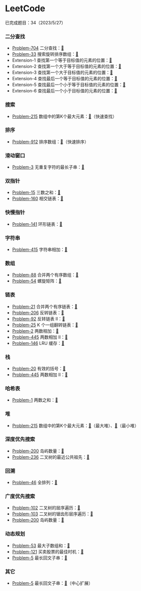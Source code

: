 # LeetCode

已完成题目：34（2023/5/27）

### 二分查找

- [Problem-704](https://leetcode.cn/problems/binary-search/) 二分查找：[🔗](https://github.com/chenshaorui/leetcode/blob/master/Problem-704/Solution-1/main.go)
- [Problem-33](https://leetcode.cn/problems/search-in-rotated-sorted-array/) 搜索旋转排序数组：[🔗](https://github.com/chenshaorui/leetcode/blob/master/Problem-33/Solution-1/main.go)
- Extension-1 查找第一个等于目标值的元素的位置：[🔗](https://github.com/chenshaorui/leetcode/blob/master/BinarySearch/Extension-1/main.go)
- Extension-2 查找第一个大于等于目标值的元素的位置：[🔗](https://github.com/chenshaorui/leetcode/blob/master/BinarySearch/Extension-2/main.go)
- Extension-3 查找第一个大于目标值的元素的位置：[🔗](https://github.com/chenshaorui/leetcode/blob/master/BinarySearch/Extension-3/main.go)
- Extension-4 查找最后一个等于目标值的元素的位置：[🔗](https://github.com/chenshaorui/leetcode/blob/master/BinarySearch/Extension-4/main.go)
- Extension-5 查找最后一个小于等于目标值的元素的位置：[🔗](https://github.com/chenshaorui/leetcode/blob/master/BinarySearch/Extension-5/main.go)
- Extension-6 查找最后一个小于目标值的元素的位置：[🔗](https://github.com/chenshaorui/leetcode/blob/master/BinarySearch/Extension-6/main.go)

### 搜索

- [Problem-215](https://leetcode.cn/problems/kth-largest-element-in-an-array/) 数组中的第K个最大元素：[🔗](https://github.com/chenshaorui/leetcode/blob/master/Problem-215/Solution-3/main.go)（快速查找）

### 排序

- [Problem-912](https://leetcode.cn/problems/sort-an-array/) 排序数组：[🔗](https://github.com/chenshaorui/leetcode/blob/master/Problem-912/Solution-1/main.go)（快速排序）

### 滑动窗口

- [Problem-3](https://leetcode.cn/problems/longest-substring-without-repeating-characters/) 无重复字符的最长子串：[🔗](https://github.com/chenshaorui/leetcode/blob/master/Problem-3/Solution-1/main.go)

### 双指针

- [Problem-15](https://leetcode.cn/problems/3sum/) 三数之和：[🔗](https://github.com/chenshaorui/leetcode/blob/master/Problem-15/Solution-1/main.go)
- [Problem-160](https://leetcode.cn/problems/intersection-of-two-linked-lists/) 相交链表：[🔗](https://github.com/chenshaorui/leetcode/blob/master/Problem-160/Solution-1/main.go)

### 快慢指针

- [Problem-141](https://leetcode.cn/problems/linked-list-cycle/) 环形链表：[🔗](https://github.com/chenshaorui/leetcode/blob/master/Problem-141/Solution-1/main.go)

### 字符串

- [Problem-415](https://leetcode.cn/problems/add-strings/) 字符串相加：[🔗](https://github.com/chenshaorui/leetcode/blob/master/Problem-415/Solution-1/main.go)

### 数组

- [Problem-88](https://leetcode.cn/problems/merge-sorted-array/) 合并两个有序数组：[🔗](https://github.com/chenshaorui/leetcode/blob/master/Problem-88/Solution-1/main.go)
- [Problem-54](https://leetcode.cn/problems/spiral-matrix/) 螺旋矩阵：[🔗](https://github.com/chenshaorui/leetcode/blob/master/Problem-54/Solution-1/main.go)

### 链表

- [Problem-21](https://leetcode.cn/problems/merge-two-sorted-lists/) 合并两个有序链表：[🔗](https://github.com/chenshaorui/leetcode/blob/master/Problem-21/Solution-1/main.go)
- [Problem-206](https://leetcode.cn/problems/reverse-linked-list/) 反转链表：[🔗](https://github.com/chenshaorui/leetcode/blob/master/Problem-206/Solution-1/main.go)
- [Problem-92](https://leetcode.cn/problems/reverse-linked-list-ii/) 反转链表 II：[🔗](https://github.com/chenshaorui/leetcode/blob/master/Problem-92/Solution-1/main.go)
- [Problem-25](https://leetcode.cn/problems/reverse-nodes-in-k-group/) K 个一组翻转链表：[🔗](https://github.com/chenshaorui/leetcode/blob/master/Problem-25/Solution-1/main.go)
- [Problem-2](https://leetcode.cn/problems/add-two-numbers/) 两数相加：[🔗](https://github.com/chenshaorui/leetcode/blob/master/Problem-2/Solution-1/main.go)
- [Problem-445](https://leetcode.cn/problems/add-two-numbers-ii/) 两数相加 II：[🔗](https://github.com/chenshaorui/leetcode/blob/master/Problem-445/Solution-1/main.go)
- [Problem-146](https://leetcode.cn/problems/lru-cache/) LRU 缓存：[🔗](https://github.com/chenshaorui/leetcode/blob/master/Problem-146/Solution-1/main.go)

### 栈

- [Problem-20](https://leetcode.cn/problems/valid-parentheses/) 有效的括号：[🔗](https://github.com/chenshaorui/leetcode/blob/master/Problem-20/Solution-1/main.go)
- [Problem-445](https://leetcode.cn/problems/add-two-numbers-ii/) 两数相加 II：[🔗](https://github.com/chenshaorui/leetcode/blob/master/Problem-445/Solution-2/main.go)

### 哈希表

- [Problem-1](https://leetcode.cn/problems/two-sum/) 两数之和：[🔗](https://github.com/chenshaorui/leetcode/blob/master/Problem-1/Solution-1/main.go)

### 堆

- [Problem-215](https://leetcode.cn/problems/kth-largest-element-in-an-array/) 数组中的第K个最大元素：[🔗](https://github.com/chenshaorui/leetcode/blob/master/Problem-215/Solution-1/main.go)（最大堆）、[🔗](https://github.com/chenshaorui/leetcode/blob/master/Problem-215/Solution-2/main.go)（最小堆）

### 深度优先搜索

- [Problem-200](https://leetcode.cn/problems/number-of-islands/) 岛屿数量：[🔗](https://github.com/chenshaorui/leetcode/blob/master/Problem-200/Solution-1/main.go)
- [Problem-236](https://leetcode.cn/problems/lowest-common-ancestor-of-a-binary-tree/) 二叉树的最近公共祖先：[🔗](https://github.com/chenshaorui/leetcode/blob/master/Problem-236/Solution-1/main.go)

### 回溯

- [Problem-46](https://leetcode.cn/problems/permutations/) 全排列：[🔗](https://github.com/chenshaorui/leetcode/blob/master/Problem-46/Solution-1/main.go)

### 广度优先搜索

- [Problem-102](https://leetcode.cn/problems/binary-tree-level-order-traversal/) 二叉树的层序遍历：[🔗](https://github.com/chenshaorui/leetcode/blob/master/Problem-102/Solution-1/main.go)
- [Problem-103](https://leetcode.cn/problems/binary-tree-zigzag-level-order-traversal/) 二叉树的锯齿形层序遍历：[🔗](https://github.com/chenshaorui/leetcode/blob/master/Problem-103/Solution-1/main.go)
- [Problem-200](https://leetcode.cn/problems/number-of-islands/) 岛屿数量：[🔗](https://github.com/chenshaorui/leetcode/blob/master/Problem-200/Solution-2/main.go)

### 动态规划

- [Problem-53](https://leetcode.cn/problems/maximum-subarray/) 最大子数组和：[🔗](https://github.com/chenshaorui/leetcode/blob/master/Problem-53/Solution-1/main.go)
- [Problem-121](https://leetcode.cn/problems/best-time-to-buy-and-sell-stock/) 买卖股票的最佳时机：[🔗](https://github.com/chenshaorui/leetcode/blob/master/Problem-121/Solution-1/main.go)
- [Problem-5](https://leetcode.cn/problems/longest-palindromic-substring/) 最长回文子串：[🔗](https://github.com/chenshaorui/leetcode/blob/master/Problem-5/Solution-1/main.go)

### 其它

- [Problem-5](https://leetcode.cn/problems/longest-palindromic-substring/) 最长回文子串：[🔗](https://github.com/chenshaorui/leetcode/blob/master/Problem-5/Solution-2/main.go)（中心扩展）
